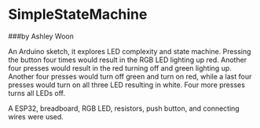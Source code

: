 # SimpleStateMachine
###by Ashley Woon

An Arduino sketch, it explores LED complexity and state machine. Pressing the button four times would result in the RGB LED lighting up red. Another four presses would result in the red turning off and green lighting up. Another four presses would turn off green and turn on red, while a last four presses would turn on all three LED resulting in white. Four more presses turns all LEDs off.

A ESP32, breadboard, RGB LED, resistors, push button, and connecting wires were used. 